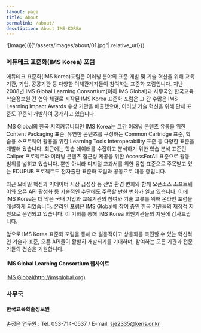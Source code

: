 ```yaml
---
layout: page
title: About
permalink: /about/
desctiption: About IMS-KOREA
---
```


![Image]({{"/assets/images/about/01.jpg"| relative_url}})

### 에듀테크 표준화(IMS Korea) 포럼

에듀테크 표준화(IMS Korea)포럼은 이러닝 분야의 표준 개발 및 기술 혁신을 위해 교육기관, 기업, 공공기관 등 다양한 이해관계자들이 참여하는 표준화 포럼입니다. 지난 2008년 IMS Global Learning Consortium(이하 IMS Global)과 사무국인 한국교육학술정보원 간 협약 체결로 시작된 IMS Korea 표준화 포럼은 그 간 수많은 IMS Learning Impact Awards 수상 기관을 배출했으며, 이러닝 기술 혁신을 위해 단체 표준도 꾸준히 개발하여 공개하고 있습니다.

IMS Global의 한국 지역커뮤니티인 IMS Korea는 그간 이러닝 콘텐츠 유통을 위한 Content Packaging 표준, 유연한 콘텐츠를 구성하는 Common Cartridge 표준, 학습용 소프트웨어 활용을 위한 Learning Tools Interoperability 표준 등 다양한 표준을 개발해 왔습니다. 최근에는 학습 데이터를 수집하고 분석하기 위한 학습 분석 표준인 Caliper 프로젝트와 이러닝 콘텐츠 접근성 제공을 위한 AccessForAll 표준으로 활동 범위를 넓히고 있습니다. 뿐만 아니라 디지털 교과서를 위한 융합 표준으로 주목받고 있는 EDUPUB 프로젝트도 전자출판 표준화 포럼과 공동으로 대응 중입니다.

최근 모바일 혁신과 빅데이터 시장 급성장 등 산업 환경 변화와 함께 오픈소스 소프트웨어와 오픈 API 활성화 등 기술적인 수단에도 주목할 만한 변화가 일고 있습니다. 이에 IMS Korea는 더 많은 국내 기업과 교육기관의 참여와 기술 교류를 위해 온라인 포럼을 개설하게 되었습니다. 온라인 포럼은 IMS Global에 참여 중인 한국 기관들의 재정적 지원으로 운영되고 있습니다. 이 기회를 통해 IMS Korea 회원기관들의 지원에 감사드립니다.

앞으로 IMS Korea 표준화 포럼을 통해 더 실용적이고 상용화를 촉진할 수 있는 혁신적인 기술과 표준, 오픈 API들이 활발히 개발되기를 기대하며, 참여하는 모든 기관과 전문가들의 건승을 기원합니다.

#### IMS Global Learning Consortium 웹사이트

[IMS Global(http://imsglobal.org)](http://imsglobal.org)

### 사무국
#### 한국교육학술정보원
손정은 연구원 : Tel. 053-714-0537 / E-mail. sje2335@keris.or.kr
